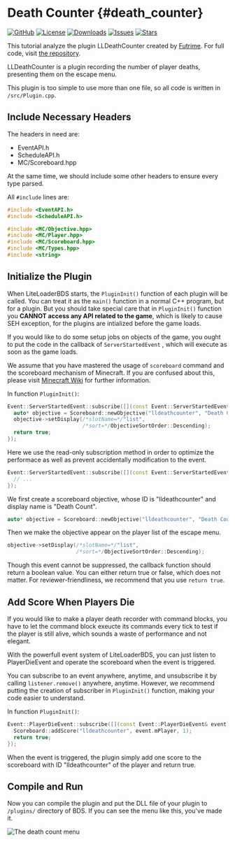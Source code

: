 # Death Counter {#death_counter}

[![GitHub](https://img.shields.io/badge/GitHub-Futrime%2FLLDeathCounter-orange?style=for-the-badge&logo=github)](https://github.com/Futrime/LLDeathCounter)
[![License](https://img.shields.io/github/license/Futrime/LLDeathCounter?style=for-the-badge)](https://github.com/Futrime/LLDeathCounter/blob/main/LICENSE)
[![Downloads](https://img.shields.io/github/downloads/Futrime/LLDeathCounter/total?style=for-the-badge)](https://github.com/Futrime/LLDeathCounter/releases/latest)
[![Issues](https://img.shields.io/github/issues/Futrime/LLDeathCounter?style=for-the-badge)](https://github.com/Futrime/LLDeathCounter/issues)
[![Stars](https://img.shields.io/github/stars/Futrime/LLDeathCounter?style=for-the-badge)](https://github.com/Futrime/LLDeathCounter)

This tutorial analyze the plugin LLDeathCounter created by [Futrime](https://github.com/Futrime).
For full code, visit [the repository](https://github.com/Futrime/LLDeathCounter).

LLDeathCounter is a plugin recording the number of player deaths, presenting them on the escape menu.

This plugin is too simple to use more than one file, so all code is written in `/src/Plugin.cpp`.

## Include Necessary Headers

The headers in need are:

* EventAPI.h
* ScheduleAPI.h
* MC/Scoreboard.hpp

At the same time, we should include some other headers to ensure every type parsed.

All `#include` lines are:

```cpp
#include <EventAPI.h>
#include <ScheduleAPI.h>

#include <MC/Objective.hpp>
#include <MC/Player.hpp>
#include <MC/Scoreboard.hpp>
#include <MC/Types.hpp>
#include <string>
```

## Initialize the Plugin

When LiteLoaderBDS starts, the `PluginInit()` function of each plugin will be called.
You can treat it as the `main()` function in a normal C++ program, but for a plugin.
But you should take special care that in `PluginInit()` function you **CANNOT access any API related to the game**, which is likely to cause SEH exception, for the plugins are intialized before the game loads.

If you would like to do some setup jobs on objects of the game, you ought to put the code in the callback of `ServerStartedEvent` , which will execute as soon as the game loads.

We assume that you have mastered the usage of `scoreboard` command and the scoreboard mechanism of Minecraft.
If you are confused about this, please visit [Minecraft Wiki](https://minecraft.fandom.com/wiki/Scoreboard) for further information.

In function `PluginInit()`:

```cpp
Event::ServerStartedEvent::subscribe([](const Event::ServerStartedEvent& event) {
  auto* objective = Scoreboard::newObjective("lldeathcounter", "Death Count");
  objective->setDisplay(/*slotName=*/"list",
                        /*sort=*/ObjectiveSortOrder::Descending);
  return true;
});
```

Here we use the read-only subscription method in order to optimize the performace as well as prevent accidentally modification to the event.

```cpp
Event::ServerStartedEvent::subscribe([](const Event::ServerStartedEvent& event) {
  // ...
});
```

We first create a scoreboard objective, whose ID is "lldeathcounter" and display name is "Death Count".

```cpp
auto* objective = Scoreboard::newObjective("lldeathcounter", "Death Count");
```

Then we make the objective appear on the player list of the escape menu.

```cpp
objective->setDisplay(/*slotName=*/"list",
                      /*sort=*/ObjectiveSortOrder::Descending);
```

Though this event cannot be suppressed, the callback function should return a boolean value.
You can either return true or false, which does not matter.
For reviewer-friendliness, we recommend that you use `return true`.

## Add Score When Players Die

If you would like to make a player death recorder with command blocks, you have to let the command block exeucte its commands every tick to test if the player is still alive, which sounds a waste of performance and not elegant.

With the powerfull event system of LiteLoaderBDS, you can just listen to PlayerDieEvent and operate the scoreboard when the event is triggered.

You can subscribe to an event anywhere, anytime, and unsubscribe it by calling `listener.remove()` anywhere, anytime.
However, we recommend putting the creation of subscriber in `PluginInit()` function, making your code easier to understand.

In function `PluginInit()`:

```cpp
Event::PlayerDieEvent::subscribe([](const Event::PlayerDieEvent& event) {
  Scoreboard::addScore("lldeathcounter", event.mPlayer, 1);
  return true;
});
```

When the event is triggered, the plugin simply add one score to the scoreboard with ID "lldeathcounter" of the player and return true.

## Compile and Run

Now you can compile the plugin and put the DLL file of your plugin to `/plugins/` directory of BDS.
If you can see the menu like this, you've made it.

![The death count menu](../images/tutorial_death_counter_01.png)